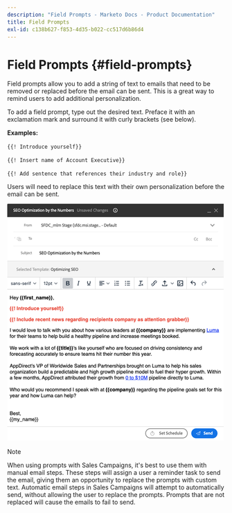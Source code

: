 ```yaml
---
description: "Field Prompts - Marketo Docs - Product Documentation"
title: Field Prompts
exl-id: c138b627-f853-4d35-b022-cc517d6b86d4
---
```

# Field Prompts {#field-prompts}

Field prompts allow you to add a string of text to emails that need to be removed or replaced before the email can be sent. This is a great way to remind users to add additional personalization.

To add a field prompt, type out the desired text. Preface it with an exclamation mark and surround it with curly brackets (see below).

**Examples:**

`{{! Introduce yourself}}`

`{{! Insert name of Account Executive}}`

`{{! Add sentence that references their industry and role}}`

<p>Users will need to replace this text with their own personalization before the email can be sent.

   ![](assets/field-prompts-1.png)

>[!NOTE]
>
>When using prompts with Sales Campaigns, it's best to use them with manual email steps. These steps will assign a user a reminder task to send the email, giving them an opportunity to replace the prompts with custom text. Automatic email steps in Sales Campaigns will attempt to automatically send, without allowing the user to replace the prompts. Prompts that are not replaced will cause the emails to fail to send.
